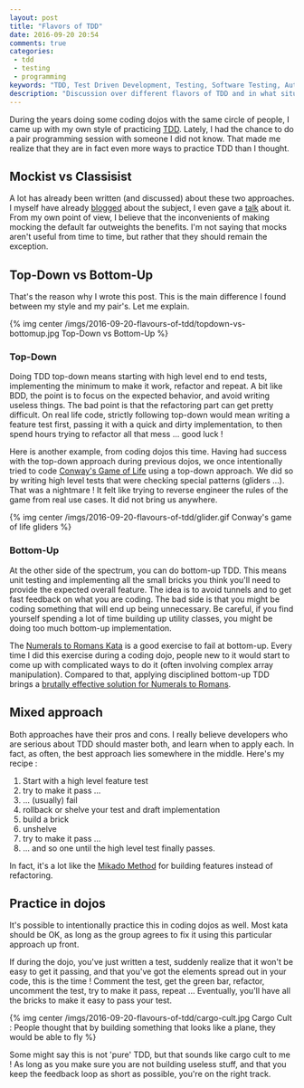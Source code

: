 ```yaml
---
layout: post
title: "Flavors of TDD"
date: 2016-09-20 20:54
comments: true
categories:
 - tdd
 - testing
 - programming
keywords: "TDD, Test Driven Development, Testing, Software Testing, Automated Testing"
description: "Discussion over different flavors of TDD and in what situation they are best suited"
---
```

During the years doing some coding dojos with the same circle of people, I came up with my own style of practicing [TDD](https://en.wikipedia.org/wiki/Test-driven_development). Lately, I had the chance to do a pair programming session with someone I did not know. That made me realize that they are in fact even more ways to practice TDD than I thought.

## Mockist vs Classisist

A lot has already been written (and discussed) about these two approaches. I myself have already [blogged](/hitting-the-middle-ground-between-classicist-and-mockist-tdd/) about the subject, I even gave a [talk](/how-not-to-use-mocks-my-talk-at-paris-rb/) about it. From my own point of view, I believe that the inconvenients of making mocking the default far outweights the benefits. I'm not saying that mocks aren't useful from time to time, but rather that they should remain the exception.

## Top-Down vs Bottom-Up

That's the reason why I wrote this post. This is the main difference I found between my style and my pair's. Let me explain.

{% img center /imgs/2016-09-20-flavours-of-tdd/topdown-vs-bottomup.jpg Top-Down vs Bottom-Up %}

### Top-Down

Doing TDD top-down means starting with high level end to end tests, implementing the minimum to make it work, refactor and repeat. A bit like BDD, the point is to focus on the expected behavior, and avoid writing useless things. The bad point is that the refactoring part can get pretty difficult. On real life code, strictly following top-down would mean writing a feature test first, passing it with a quick and dirty implementation, to then spend hours trying to refactor all that mess ... good luck !

Here is another example, from coding dojos this time. Having had success with the top-down approach during previous dojos, we once intentionally tried to code [Conway's Game of Life](https://en.wikipedia.org/wiki/Conway%27s_Game_of_Life#) using a top-down approach. We did so by writing high level tests that were checking special patterns (gliders ...). That was a nightmare ! It felt like trying to reverse engineer the rules of the game from real use cases. It did not bring us anywhere.

{% img center /imgs/2016-09-20-flavours-of-tdd/glider.gif Conway's game of life gliders %}

### Bottom-Up

At the other side of the spectrum, you can do bottom-up TDD. This means unit testing and implementing all the small bricks you think you'll need to provide the expected overall feature. The idea is to avoid tunnels and to get fast feedback on what you are coding. The bad side is that you might be coding something that will end up being unnecessary. Be careful, if you find yourself spending a lot of time building up utility classes, you might be doing too much bottom-up implementation.

The [Numerals to Romans Kata](http://codingdojo.org/cgi-bin/index.pl?KataRomanNumerals) is a good exercise to fail at bottom-up. Every time I did this exercise during a coding dojo, people new to it would start to come up with complicated ways to do it (often involving complex array manipulation). Compared to that, applying disciplined bottom-up TDD brings a [brutally effective solution for Numerals to Romans](https://github.com/FreeCodeCamp/FreeCodeCamp/wiki/Algorithm-Roman-Numeral-Converter).

## Mixed approach

Both approaches have their pros and cons. I really believe developers who are serious about TDD should master both, and learn when to apply each. In fact, as often, the best approach lies somewhere in the middle. Here's my recipe :

1. Start with a high level feature test
1. try to make it pass ...
1. ... (usually) fail
1. rollback or shelve your test and draft implementation
1. build a brick
1. unshelve
1. try to make it pass ...
1. ... and so one until the high level test finally passes.

In fact, it's a lot like the [Mikado Method](https://mikadomethod.wordpress.com/) for building features instead of refactoring.

## Practice in dojos

It's possible to intentionally practice this in coding dojos as well. Most kata should be OK, as long as the group agrees to fix it using this particular approach up front.

If during the dojo, you've just written a test, suddenly realize that it won't be easy to get it passing, and that you've got the elements spread out in your code, this is the time ! Comment the test, get the green bar, refactor, uncomment the test, try to make it pass, repeat ... Eventually, you'll have all the bricks to make it easy to pass your test.

{% img center /imgs/2016-09-20-flavours-of-tdd/cargo-cult.jpg Cargo Cult : People thought that by building something that looks like a plane, they would be able to fly %}

Some might say this is not 'pure' TDD, but that sounds like cargo cult to me ! As long as you make sure you are not building useless stuff, and that you keep the feedback loop as short as possible, you're on the right track.
